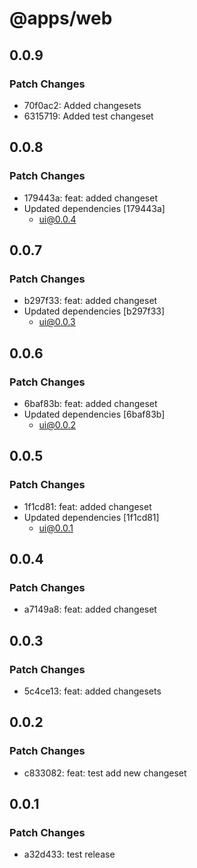 # @apps/web

## 0.0.9

### Patch Changes

- 70f0ac2: Added changesets
- 6315719: Added test changeset

## 0.0.8

### Patch Changes

- 179443a: feat: added changeset
- Updated dependencies [179443a]
  - ui@0.0.4

## 0.0.7

### Patch Changes

- b297f33: feat: added changeset
- Updated dependencies [b297f33]
  - ui@0.0.3

## 0.0.6

### Patch Changes

- 6baf83b: feat: added changeset
- Updated dependencies [6baf83b]
  - ui@0.0.2

## 0.0.5

### Patch Changes

- 1f1cd81: feat: added changeset
- Updated dependencies [1f1cd81]
  - ui@0.0.1

## 0.0.4

### Patch Changes

- a7149a8: feat: added changeset

## 0.0.3

### Patch Changes

- 5c4ce13: feat: added changesets

## 0.0.2

### Patch Changes

- c833082: feat: test add new changeset

## 0.0.1

### Patch Changes

- a32d433: test release
